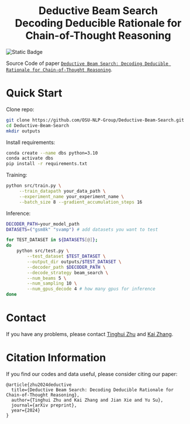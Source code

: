 <h1 align="center">Deductive Beam Search<br>Decoding Deducible Rationale for Chain-of-Thought Reasoning </h1>

![Static Badge](https://img.shields.io/badge/task-reasoning-purple)
<!-- ![GitHub Repo stars](https://img.shields.io/github/stars/OSU-NLP-Group/Deductive-Beam-Search) -->

Source Code of paper [`Deductive Beam Search: Decoding Deducible Rationale for Chain-of-Thought Reasoning`]().

# Quick Start
Clone repo:
```bash
git clone https://github.com/OSU-NLP-Group/Deductive-Beam-Search.git
cd Deductive-Beam-Search
mkdir outputs
```

Install requirements:
```bash
conda create --name dbs python=3.10
conda activate dbs
pip install -r requirements.txt
```

Training:
```bash
python src/train.py \
     --train_datapath your_data_path \
     --experiment_name your_experiment_name \
     --batch_size 8 --gradient_accumulation_steps 16
```

Inference:
```bash
DECODER_PATH=your_model_path
DATASETS=("gsm8k" "svamp") # add datasets you want to test

for TEST_DATASET in ${DATASETS[@]};
do
    python src/test.py \
        --test_dataset $TEST_DATASET \
        --output_dir outputs/$TEST_DATASET \
        --decoder_path $DECODER_PATH \
        --decode_strategy beam_search \
        --num_beams 5 \
        --num_sampling 10 \
        --num_gpus_decode 4 # how many gpus for inference
done
```

# Contact

If you have any problems, please contact 
[Tinghui Zhu](mailto:darthzhu@gmial.com) and
[Kai Zhang](mailto:zhang.13253@osu.edu).

# Citation Information

If you find our codes and data useful, please consider citing our paper:

```
@article{zhu2024deductive
  title={Deductive Beam Search: Decoding Deducible Rationale for Chain-of-Thought Reasoning},
  author={Tinghui Zhu and Kai Zhang and Jian Xie and Yu Su},
  journal={arXiv preprint},
  year={2024}
}
```